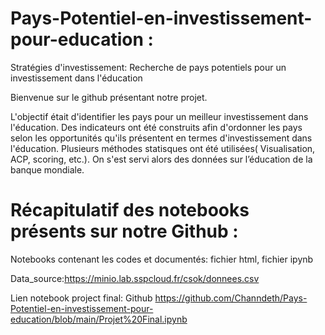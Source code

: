 # Pays-Potentiel-en-investissement-pour-education :
Stratégies d'investissement: Recherche de pays potentiels pour un investissement dans l'éducation

Bienvenue sur le github présentant notre projet.

L'objectif était d'identifier les pays pour un meilleur investissement dans l'éducation. Des indicateurs ont été construits afin d'ordonner les pays selon les opportunités qu'ils présentent en termes d'investissement dans l'éducation. Plusieurs méthodes statisques ont été utilisées( Visualisation, ACP, scoring, etc.).
On s'est servi alors des données sur l’éducation de la banque mondiale.
# Récapitulatif des notebooks présents sur notre Github :
Notebooks contenant les codes et documentés: fichier html, fichier ipynb

Data_source:https://minio.lab.sspcloud.fr/csok/donnees.csv

Lien notebook project final: Github https://github.com/Channdeth/Pays-Potentiel-en-investissement-pour-education/blob/main/Projet%20Final.ipynb
